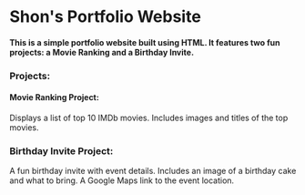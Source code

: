 # Shon's Portfolio Website
#### This is a simple portfolio website built using HTML. It features two fun projects: a Movie Ranking and a Birthday Invite.

### Projects:
#### Movie Ranking Project:

Displays a list of top 10 IMDb movies.
Includes images and titles of the top movies.
### Birthday Invite Project:

A fun birthday invite with event details.
Includes an image of a birthday cake and what to bring.
A Google Maps link to the event location.
